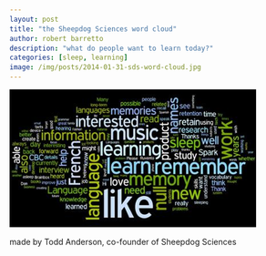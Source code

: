 ```yaml
---
layout: post
title: "the Sheepdog Sciences word cloud"
author: robert barretto
description: "what do people want to learn today?"
categories: [sleep, learning]
image: /img/posts/2014-01-31-sds-word-cloud.jpg
---
```

![Sheepdog Sciences word cloud](/img/posts/2014-01-31-sds-word-cloud.jpg)

made by Todd Anderson, co-founder of Sheepdog Sciences
